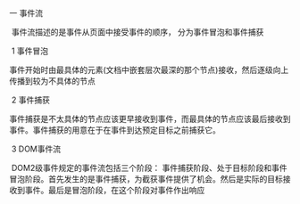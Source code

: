 一 事件流

​	事件流描述的是事件从页面中接受事件的顺序， 分为事件冒泡和事件捕获

​	1 事件冒泡

​		事件开始时由最具体的元素(文档中嵌套层次最深的那个节点)接收，然后逐级向上传播到较为不具体的节点

​	2 事件捕获

​		事件捕获是不太具体的节点应该更早接收到事件，而最具体的节点应该最后接收到事件。事件捕获的用意在于在事件到达预定目标之前捕获它。

​	3 DOM事件流

​		DOM2级事件规定的事件流包括三个阶段： 事件捕获阶段、处于目标阶段和事件冒泡阶段。首先发生的是事件捕获，为截获事件提供了机会。然后是实际的目标接收到事件。最后是冒泡阶段，在这个阶段对事件作出响应



​	